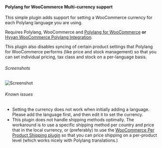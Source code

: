 #### Polylang for WooCommerce Multi-currency support

This simple plugin adds support for setting a WooCommerce currency for each Polylang 
language you are using.

Requires Polylang, WooCommerce and [Polylang for WooCommerce](https://polylang.pro/polylang-for-woocommerce/) **or** [Hyyan WooCommerce Polylang Integration](https://wordpress.org/plugins/woo-poly-integration/).

This plugin also disables syncing of certain product settings that Polylang for WooCommerce performs (like price and stock management) 
so that you can set individual pricing, tax class and stock on a per-language basis.

###### Screenshots

![Screenshot](https://khromov.se/wp-content/uploads/2016/09/pl-wc.png)

###### Known issues


* Setting the currency does not work when initially adding a language. Please add 
the language first, and then edit it to set the currency.
* This plugin does not handle shipping methods optimally. The workaround is to use a specific shipping method per country and price that in the local currency, or (preferably) to use the [WooCommerce Per Product Shipping plugin](https://woocommerce.com/products/per-product-shipping/) so that you can price shipping on a per-product level (which works nicely with Polylang translations.)
